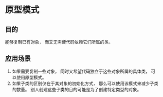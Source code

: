 # 原型模式
## 目的
能够复制已有对象， 而又无需使代码依赖它们所属的类。
## 应用场景
1. 如果需要复制一些对象， 同时又希望代码独立于这些对象所属的具体类， 可以使用原型模式。
2. 如果子类的区别仅在于其对象的初始化方式， 那么可以使用该模式来减少子类的数量。 别人创建这些子类的目的可能是为了创建特定类型的对象。